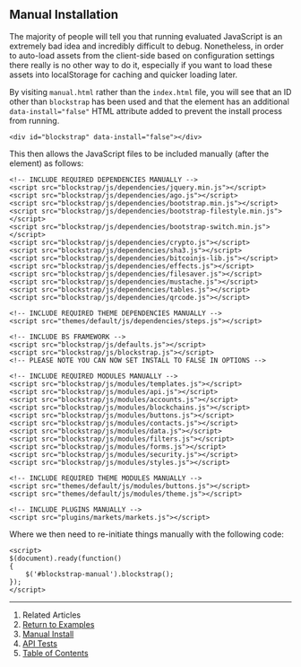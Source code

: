 ## Manual Installation

The majority of people will tell you that running evaluated JavaScript is an extremely bad idea and incredibly difficult to debug. Nonetheless, in order to auto-load assets from the client-side based on configuration settings there really is no other way to do it, especially if you want to load these assets into localStorage for caching and quicker loading later.

By visiting `manual.html` rather than the `index.html` file, you will see that an ID other than `blockstrap` has been used and that the element has an additional `data-install="false"` HTML attribute added to prevent the install process from running.

<!--pre-html-->
```
<div id="blockstrap" data-install="false"></div>
```

This then allows the JavaScript files to be included manually (after the element) as follows:

<!--pre-html-->
```
<!-- INCLUDE REQUIRED DEPENDENCIES MANUALLY -->
<script src="blockstrap/js/dependencies/jquery.min.js"></script>
<script src="blockstrap/js/dependencies/ago.js"></script>
<script src="blockstrap/js/dependencies/bootstrap.min.js"></script>
<script src="blockstrap/js/dependencies/bootstrap-filestyle.min.js"></script>
<script src="blockstrap/js/dependencies/bootstrap-switch.min.js"></script>
<script src="blockstrap/js/dependencies/crypto.js"></script>
<script src="blockstrap/js/dependencies/sha3.js"></script>
<script src="blockstrap/js/dependencies/bitcoinjs-lib.js"></script>
<script src="blockstrap/js/dependencies/effects.js"></script>
<script src="blockstrap/js/dependencies/filesaver.js"></script>
<script src="blockstrap/js/dependencies/mustache.js"></script>
<script src="blockstrap/js/dependencies/tables.js"></script>
<script src="blockstrap/js/dependencies/qrcode.js"></script>
    
<!-- INCLUDE REQUIRED THEME DEPENDENCIES MANUALLY -->
<script src="themes/default/js/dependencies/steps.js"></script>
    
<!-- INCLUDE BS FRAMEWORK -->
<script src="blockstrap/js/defaults.js"></script>
<script src="blockstrap/js/blockstrap.js"></script>
<!-- PLEASE NOTE YOU CAN NOW SET INSTALL TO FALSE IN OPTIONS -->
    
<!-- INCLUDE REQUIRED MODULES MANUALLY -->
<script src="blockstrap/js/modules/templates.js"></script>
<script src="blockstrap/js/modules/api.js"></script>
<script src="blockstrap/js/modules/accounts.js"></script>
<script src="blockstrap/js/modules/blockchains.js"></script>
<script src="blockstrap/js/modules/buttons.js"></script>
<script src="blockstrap/js/modules/contacts.js"></script>
<script src="blockstrap/js/modules/data.js"></script>
<script src="blockstrap/js/modules/filters.js"></script>
<script src="blockstrap/js/modules/forms.js"></script>
<script src="blockstrap/js/modules/security.js"></script>
<script src="blockstrap/js/modules/styles.js"></script>
    
<!-- INCLUDE REQUIRED THEME MODULES MANUALLY -->
<script src="themes/default/js/modules/buttons.js"></script>
<script src="themes/default/js/modules/theme.js"></script>
    
<!-- INCLUDE PLUGINS MANUALLY -->
<script src="plugins/markets/markets.js"></script>
```

Where we then need to re-initiate things manually with the following code:

<!--pre-html-->
```
<script>
$(document).ready(function()
{
    $('#blockstrap-manual').blockstrap();
});
</script>
```

---

1. Related Articles
2. [Return to Examples](../../examples/)
3. [Manual Install](../manual/)
4. [API Tests](../tests/)
5. [Table of Contents](../../../)
